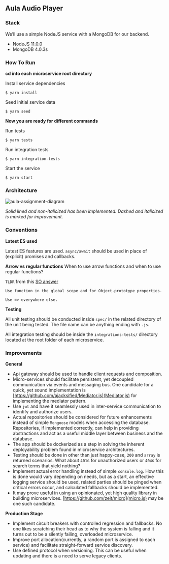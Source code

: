 ## Aula Audio Player

### Stack
We’ll use a simple NodeJS service with a MongoDB for our backend.
- NodeJS 11.0.0
- MongoDB 4.0.3s

### How To Run

**cd into each microservice root directory**

Install service dependencies
```
$ yarn install
```
Seed initial service data
```
$ yarn seed
```

**Now you are ready for different commands**

Run tests
```
$ yarn tests
```
Run integration tests
```
$ yarn integration-tests
```
Start the service
```
$ yarn start
```
### Architecture
![aula-assignment-diagram](https://user-images.githubusercontent.com/44700926/48043615-38d7b100-e190-11e8-9040-b55bfcbb2b62.png)

*Solid lined and non-italicized has been implemented. Dashed and italicized is marked for improvement.*

### Conventions

**Latest ES used**

Latest ES features are used. `async/await` should be used in place of (explicit) promises and callbacks.

**Arrow vs regular functions**
When to use arrow functions and when to use regular functions?

`TLDR` from this [SO answer](https://stackoverflow.com/questions/22939130/when-should-i-use-arrow-functions-in-ecmascript-6)
```
Use function in the global scope and for Object.prototype properties.

Use => everywhere else.
```
**Testing**

All unit testing should be conducted inside `spec/` in the related directory of the unit being tested. The file name can be anything ending with `.js`.

All integration testing should be inside the `integrations-tests/` directory located at the root folder of each microservice.

### Improvements
**General**
* Api gateway should be used to handle client requests and composition.
* Micro-services should facilitate persistent, yet decoupled communication via events and messaging bus. One candidate for a quick, yet sound implementation is [https://github.com/ajacksified/Mediator.js](Mediator.js) for implementing the mediator pattern.
* Use `jwt` and have it seamlessly used in inter-service communication to identify and authorize users.
* Actual repositories should be considered for future enhancements instead of simple `Mongoose` models when accessing the database. Repositories, if implemented correctly, can help in providing abstractions and act as a useful middle layer between business and the database.
* The app should be dockerized as a step in solving the inherent deployability problem found in microservice architectures.
* Testing should be done in other than just happy-case, `200` and `array` is returned scenarios. What about `401`s for unauthorized users or `404`s for search terms that yield nothing?
* Implement actual error handling instead of simple `console.log`. How this is done would vary depending on needs, but as a start, an effective logging service should be used, related parties should be pinged when critical errors occur, and calculated fallbacks should be implemented.
* It may prove useful in using an opinionated, yet high quality library in building microservices. [https://github.com/zeit/micro](micro.js) may be one such candidate.

**Production Stage**
* Implement circuit breakers with controlled regression and fallbacks. No one likes scratching their head as to why the system is falling and it turns out to be a silently failing, overloaded microservice.
* Improve port allocation(currently, a random port is assigned to each service) and facilitate straight-forward service discovery.
* Use defined protocol when versioning. This can be useful when updating and there is a need to serve legacy clients.
